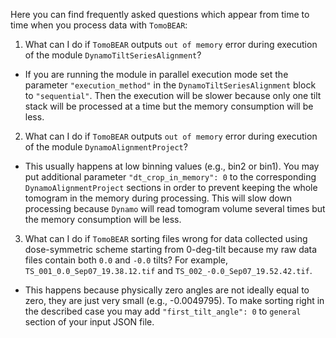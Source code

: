 Here you can find frequently asked questions which appear from time to time when you process data with `TomoBEAR`:

1. What can I do if `TomoBEAR` outputs `out of memory` error during execution of the module `DynamoTiltSeriesAlignment`?
* If you are running the module in parallel execution mode set the parameter `"execution_method"` in the `DynamoTiltSeriesAlignment` block to `"sequential"`. Then the execution will be slower because only one tilt stack will be processed at a time but the memory consumption will be less.

2. What can I do if `TomoBEAR` outputs `out of memory` error during execution of the module `DynamoAlignmentProject`?
* This usually happens at low binning values (e.g., bin2 or bin1). You may put additional parameter `"dt_crop_in_memory": 0` to the corresponding `DynamoAlignmentProject` sections in order to prevent keeping the whole tomogram in the memory during processing. This will slow down processing because `Dynamo` will read tomogram volume several times but the memory consumption will be less.

3. What can I do if `TomoBEAR` sorting files wrong for data collected using dose-symmetric scheme starting from 0-deg-tilt because my raw data files contain both `0.0` and `-0.0` tilts? For example, `TS_001_0.0_Sep07_19.38.12.tif` and `TS_002_-0.0_Sep07_19.52.42.tif`.
* This happens because physically zero angles are not ideally equal to zero, they are just very small (e.g., -0.0049795). To make sorting right in the described case you may add `"first_tilt_angle": 0` to `general` section of your input JSON file. 
